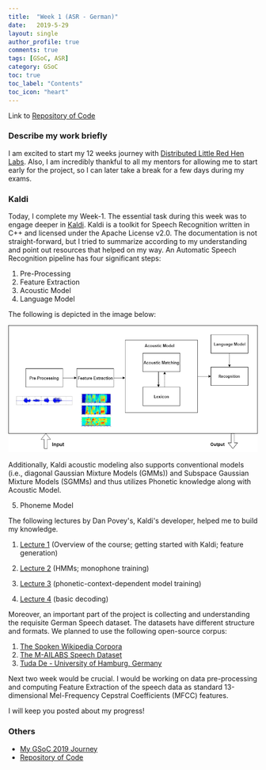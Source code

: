 ```yaml
---
title:  "Week 1 (ASR - German)"
date:   2019-5-29
layout: single
author_profile: true
comments: true
tags: [GSoC, ASR]
category: GSoC
toc: true
toc_label: "Contents"
toc_icon: "heart"
---
```


Link to [Repository of Code](https://github.com/AASHISHAG/asr-german)

### Describe my work briefly

I am excited to start my 12 weeks journey with [Distributed Little Red Hen Labs](http://www.redhenlab.org/). Also, I am incredibly thankful to all my mentors for allowing me to start early for the project, so I can later take a break for a few days during my exams.

### Kaldi
Today, I complete my Week-1. The essential task during this week was to engage deeper in [Kaldi](http://kaldi-asr.org). Kaldi is a toolkit for Speech Recognition written in C++ and licensed under the Apache License v2.0. The documentation is not straight-forward, but I tried to summarize according to my understanding and point out resources that helped on my way. An Automatic Speech Recognition pipeline has four significant steps:

1. Pre-Processing
2. Feature Extraction
3. Acoustic Model
4. Language Model

The following is depicted in the image below:

![](
/others/speech-recognition-pipeline.png)

Additionally, Kaldi acoustic modeling also supports conventional models (i.e., diagonal Gaussian Mixture Models (GMMs)) and Subspace Gaussian Mixture Models (SGMMs) and thus utilizes Phonetic knowledge along with Acoustic Model.

5. Phoneme Model

The following lectures by Dan Povey's, Kaldi's developer, helped me to build my knowledge.

1. [Lecture 1](https://www.danielpovey.com/files/Lecture1.pdf) (Overview of the course; getting started with Kaldi; feature generation)

2. [Lecture 2](https://www.danielpovey.com/files/Lecture2.pdf) (HMMs; monophone training)

3. [Lecture 3](https://www.danielpovey.com/files/Lecture3.pdf) (phonetic-context-dependent model training)

4. [Lecture 4](https://www.danielpovey.com/files/Lecture4.pdf) (basic decoding)

Moreover, an important part of the project is collecting and understanding the requisite German Speech dataset. The datasets have different structure and formats. We planned to use the following open-source corpus:

1. [The Spoken Wikipedia Corpora](https://nats.gitlab.io/swc/)
2. [The M-AILABS Speech Dataset](https://www.caito.de/2019/01/the-m-ailabs-speech-dataset/)
3. [Tuda De - University of Hamburg, Germany](https://www.inf.uni-hamburg.de/)



Next two week would be crucial. I would be working on data pre-processing and computing Feature Extraction of the speech data as standard 13-dimensional Mel-Frequency Cepstral Coefficients (MFCC) features.

I will keep you posted about my progress!

### Others

- [My GSoC 2019 Journey](https://aashishag.github.io/categories/#gsoc)
- [Repository of Code](https://github.com/AASHISHAG/asr-german)
